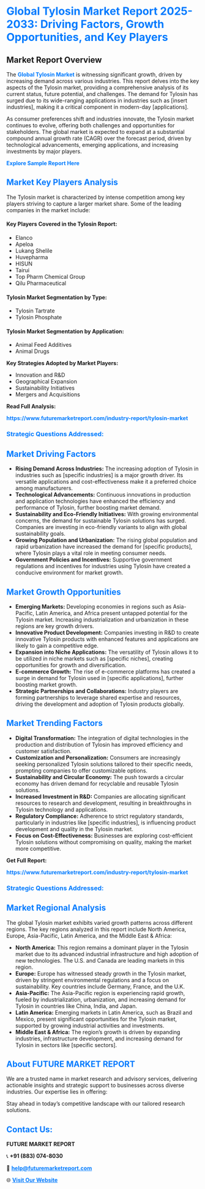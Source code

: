 <h1 style="color: #007BFF;">Global Tylosin Market Report 2025-2033: Driving Factors, Growth Opportunities, and Key Players</h1>

<section id="overview">
<h2>Market Report Overview</h2>
<p>The <a href="https://www.futuremarketreport.com/industry-report/tylosin-market" style="color: #007BFF; text-decoration: none;"><strong>Global Tylosin Market</strong></a> is witnessing significant growth, driven by increasing demand across various industries. This report delves into the key aspects of the Tylosin market, providing a comprehensive analysis of its current status, future potential, and challenges. The demand for Tylosin has surged due to its wide-ranging applications in industries such as [insert industries], making it a critical component in modern-day [applications].</p>
<p>As consumer preferences shift and industries innovate, the Tylosin market continues to evolve, offering both challenges and opportunities for stakeholders. The global market is expected to expand at a substantial compound annual growth rate (CAGR) over the forecast period, driven by technological advancements, emerging applications, and increasing investments by major players.</p>
</section>

<section id="overview">
<p><a href="https://www.futuremarketreport.com/request-sample/reportId=80088" style="color: #007BFF; text-decoration: none;"><strong>Explore Sample Report Here</strong></a></p>
</section>

<section id="key-players">
<h2 style="color: #007BFF;">Market Key Players Analysis</h2>
<p>The Tylosin market is characterized by intense competition among key players striving to capture a larger market share. Some of the leading companies in the market include:</p>
<h4>Key Players Covered in the Tylosin Report:</h4>
<ul><li>Elanco</li><li>Apeloa</li><li>Lukang Shelile</li><li>Huvepharma</li><li>HISUN</li><li>Tairui</li><li>Top Pharm Chemical Group</li><li>Qilu Pharmaceutical</li></ul>
<h4>Tylosin Market Segmentation by Type:</h4>
<ul><li>Tylosin Tartrate</li><li>Tylosin Phosphate</li></ul>

<h4>Tylosin Market Segmentation by Application:</h4>
<ul><li>Animal Feed Additives</li><li>Animal Drugs</li></ul>
<p><strong>Key Strategies Adopted by Market Players:</strong></p>
<ul>
<li>Innovation and R&D</li>
<li>Geographical Expansion</li>
<li>Sustainability Initiatives</li>
<li>Mergers and Acquisitions</li>
</ul>
</section>

<section>
<p><strong>Read Full Analysis: </strong></p><a href="https://www.futuremarketreport.com/industry-report/tylosin-market" style="color: #007BFF; text-decoration: none;"><strong>https://www.futuremarketreport.com/industry-report/tylosin-market</strong></a>
<h3 style="color: #007BFF;">Strategic Questions Addressed:</h3>
</section>

<section id="driving-factors">
<h2 style="color: #007BFF;">Market Driving Factors</h2>
<ul>
<li><strong>Rising Demand Across Industries:</strong> The increasing adoption of Tylosin in industries such as [specific industries] is a major growth driver. Its versatile applications and cost-effectiveness make it a preferred choice among manufacturers.</li>
<li><strong>Technological Advancements:</strong> Continuous innovations in production and application technologies have enhanced the efficiency and performance of Tylosin, further boosting market demand.</li>
<li><strong>Sustainability and Eco-Friendly Initiatives:</strong> With growing environmental concerns, the demand for sustainable Tylosin solutions has surged. Companies are investing in eco-friendly variants to align with global sustainability goals.</li>
<li><strong>Growing Population and Urbanization:</strong> The rising global population and rapid urbanization have increased the demand for [specific products], where Tylosin plays a vital role in meeting consumer needs.</li>
<li><strong>Government Policies and Incentives:</strong> Supportive government regulations and incentives for industries using Tylosin have created a conducive environment for market growth.</li>
</ul>
</section>

<section id="growth-opportunities">
<h2 style="color: #007BFF;">Market Growth Opportunities</h2>
<ul>
<li><strong>Emerging Markets:</strong> Developing economies in regions such as Asia-Pacific, Latin America, and Africa present untapped potential for the Tylosin market. Increasing industrialization and urbanization in these regions are key growth drivers.</li>
<li><strong>Innovative Product Development:</strong> Companies investing in R&D to create innovative Tylosin products with enhanced features and applications are likely to gain a competitive edge.</li>
<li><strong>Expansion into Niche Applications:</strong> The versatility of Tylosin allows it to be utilized in niche markets such as [specific niches], creating opportunities for growth and diversification.</li>
<li><strong>E-commerce Growth:</strong> The rise of e-commerce platforms has created a surge in demand for Tylosin used in [specific applications], further boosting market growth.</li>
<li><strong>Strategic Partnerships and Collaborations:</strong> Industry players are forming partnerships to leverage shared expertise and resources, driving the development and adoption of Tylosin products globally.</li>
</ul>
</section>

<section id="trending-factors">
<h2 style="color: #007BFF;">Market Trending Factors</h2>
<ul>
<li><strong>Digital Transformation:</strong> The integration of digital technologies in the production and distribution of Tylosin has improved efficiency and customer satisfaction.</li>
<li><strong>Customization and Personalization:</strong> Consumers are increasingly seeking personalized Tylosin solutions tailored to their specific needs, prompting companies to offer customizable options.</li>
<li><strong>Sustainability and Circular Economy:</strong> The push towards a circular economy has driven demand for recyclable and reusable Tylosin solutions.</li>
<li><strong>Increased Investment in R&D:</strong> Companies are allocating significant resources to research and development, resulting in breakthroughs in Tylosin technology and applications.</li>
<li><strong>Regulatory Compliance:</strong> Adherence to strict regulatory standards, particularly in industries like [specific industries], is influencing product development and quality in the Tylosin market.</li>
<li><strong>Focus on Cost-Effectiveness:</strong> Businesses are exploring cost-efficient Tylosin solutions without compromising on quality, making the market more competitive.</li>
</ul>
</section>

<section>
<p><strong>Get Full Report: </strong></p><a href="https://www.futuremarketreport.com/industry-report/tylosin-market" style="color: #007BFF; text-decoration: none;"><strong>https://www.futuremarketreport.com/industry-report/tylosin-market</strong></a>
<h3 style="color: #007BFF;">Strategic Questions Addressed:</h3>
</section>


<section id="regional-analysis">
<h2 style="color: #007BFF;">Market Regional Analysis</h2>
<p>The global Tylosin market exhibits varied growth patterns across different regions. The key regions analyzed in this report include North America, Europe, Asia-Pacific, Latin America, and the Middle East & Africa:</p>
<ul>
<li><strong>North America:</strong> This region remains a dominant player in the Tylosin market due to its advanced industrial infrastructure and high adoption of new technologies. The U.S. and Canada are leading markets in this region.</li>
<li><strong>Europe:</strong> Europe has witnessed steady growth in the Tylosin market, driven by stringent environmental regulations and a focus on sustainability. Key countries include Germany, France, and the U.K.</li>
<li><strong>Asia-Pacific:</strong> The Asia-Pacific region is experiencing rapid growth, fueled by industrialization, urbanization, and increasing demand for Tylosin in countries like China, India, and Japan.</li>
<li><strong>Latin America:</strong> Emerging markets in Latin America, such as Brazil and Mexico, present significant opportunities for the Tylosin market, supported by growing industrial activities and investments.</li>
<li><strong>Middle East & Africa:</strong> The region’s growth is driven by expanding industries, infrastructure development, and increasing demand for Tylosin in sectors like [specific sectors].</li>
</ul>
</section>

<footer>
<h2 style="color: #007BFF;">About FUTURE MARKET REPORT</h2>
<p>We are a trusted name in market research and advisory services, delivering actionable insights and strategic support to businesses across diverse industries. Our expertise lies in offering:</p>

<p>Stay ahead in today’s competitive landscape with our tailored research solutions.</p>

<h2 style="color: #007BFF;">Contact Us:</h2>
<p><strong>FUTURE MARKET REPORT</strong></p>
<p>📞 <strong>+91 (883) 074-8030</strong></p>
<p>📧 <strong><a href="mailto:help@futuremarketreport.com" style="color: #007BFF;">help@futuremarketreport.com</a></strong></p>
<p>🌐 <strong><a href="https://www.futuremarketreport.com/" style="color: #007BFF;">Visit Our Website</a></strong></p>
</footer>